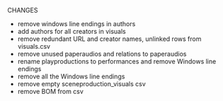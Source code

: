 CHANGES
* remove windows line endings in authors
* add authors for all creators in visuals
* remove redundant URL and creator names, unlinked rows from visuals.csv
* remove unused paperaudios and relations to paperaudios
* rename playproductions to performances and remove Windows line endings
* remove all the Windows line endings
* remove empty sceneproduction_visuals csv
* remove BOM from csv